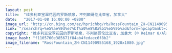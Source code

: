 ```yaml
---
layout: post
title:  "维多利亚宝翠花园的罗斯喷泉，不列颠哥伦比亚省，加拿大"
date:   "2017-01-08 16:00:00 +0800"
image_url: "http://cn.bing.com/az/hprichbg/rb/RossFountain_ZH-CN11490955168_1920x1080.jpg"
link: "/search?q=%e5%ae%9d%e7%bf%a0%e8%8a%b1%e5%9b%ad&form=hpcapt&mkt=zh-cn"
copyright: "维多利亚宝翠花园的罗斯喷泉，不列颠哥伦比亚省，加拿大 (© Reimar 8/Alamy)"
image_hash: "f1105760e385671f84ab4fedaec6f8b2"
image_filename: "RossFountain_ZH-CN11490955168_1920x1080.jpg"
---
```

